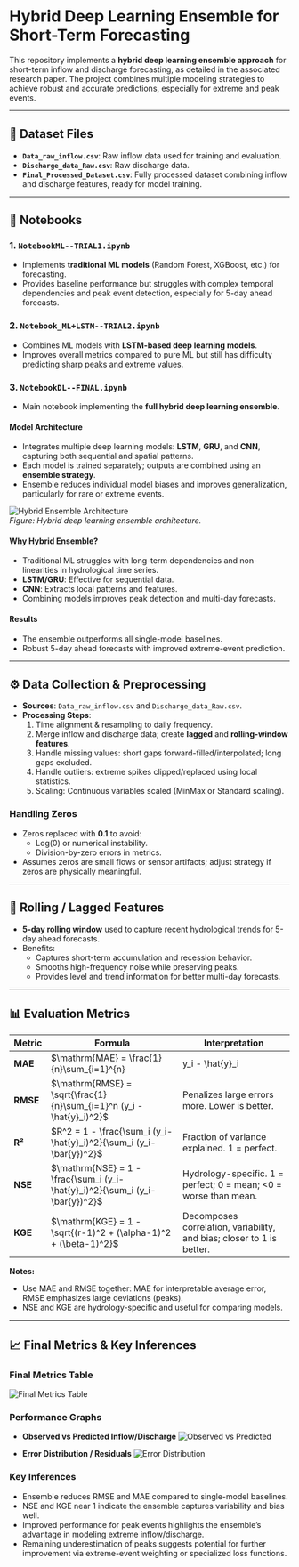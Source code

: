 # Hybrid Deep Learning Ensemble for Short-Term Forecasting

This repository implements a **hybrid deep learning ensemble approach** for short-term inflow and discharge forecasting, as detailed in the associated research paper. The project combines multiple modeling strategies to achieve robust and accurate predictions, especially for extreme and peak events.

---

## 📁 Dataset Files

- **`Data_raw_inflow.csv`**: Raw inflow data used for training and evaluation.  
- **`Discharge_data_Raw.csv`**: Raw discharge data.  
- **`Final_Processed_Dataset.csv`**: Fully processed dataset combining inflow and discharge features, ready for model training.  

---

## 📓 Notebooks

### 1. `NotebookML--TRIAL1.ipynb`  
- Implements **traditional ML models** (Random Forest, XGBoost, etc.) for forecasting.  
- Provides baseline performance but struggles with complex temporal dependencies and peak event detection, especially for 5-day ahead forecasts.

### 2. `Notebook_ML+LSTM--TRIAL2.ipynb`  
- Combines ML models with **LSTM-based deep learning models**.  
- Improves overall metrics compared to pure ML but still has difficulty predicting sharp peaks and extreme values.

### 3. `NotebookDL--FINAL.ipynb`  
- Main notebook implementing the **full hybrid deep learning ensemble**.  

#### Model Architecture
- Integrates multiple deep learning models: **LSTM**, **GRU**, and **CNN**, capturing both sequential and spatial patterns.  
- Each model is trained separately; outputs are combined using an **ensemble strategy**.  
- Ensemble reduces individual model biases and improves generalization, particularly for rare or extreme events.  

![Hybrid Ensemble Architecture](https://i.ibb.co/xqwphQ0n/diagram.png)  
*Figure: Hybrid deep learning ensemble architecture.*

#### Why Hybrid Ensemble?
- Traditional ML struggles with long-term dependencies and non-linearities in hydrological time series.  
- **LSTM/GRU**: Effective for sequential data.  
- **CNN**: Extracts local patterns and features.  
- Combining models improves peak detection and multi-day forecasts.  

#### Results
- The ensemble outperforms all single-model baselines.  
- Robust 5-day ahead forecasts with improved extreme-event prediction.  

---

## ⚙️ Data Collection & Preprocessing

- **Sources**: `Data_raw_inflow.csv` and `Discharge_data_Raw.csv`.  
- **Processing Steps**:
  1. Time alignment & resampling to daily frequency.  
  2. Merge inflow and discharge data; create **lagged** and **rolling-window features**.  
  3. Handle missing values: short gaps forward-filled/interpolated; long gaps excluded.  
  4. Handle outliers: extreme spikes clipped/replaced using local statistics.  
  5. Scaling: Continuous variables scaled (MinMax or Standard scaling).  

### Handling Zeros
- Zeros replaced with **0.1** to avoid:
  - Log(0) or numerical instability.  
  - Division-by-zero errors in metrics.  
- Assumes zeros are small flows or sensor artifacts; adjust strategy if zeros are physically meaningful.  

---

## 🔄 Rolling / Lagged Features

- **5-day rolling window** used to capture recent hydrological trends for 5-day ahead forecasts.  
- Benefits:
  - Captures short-term accumulation and recession behavior.  
  - Smooths high-frequency noise while preserving peaks.  
  - Provides level and trend information for better multi-day forecasts.  

---

## 📊 Evaluation Metrics

| Metric | Formula | Interpretation |
|--------|---------|----------------|
| **MAE** | $\mathrm{MAE} = \frac{1}{n}\sum_{i=1}^{n} |y_i - \hat{y}_i|$ | Average absolute error. Lower is better. |
| **RMSE** | $\mathrm{RMSE} = \sqrt{\frac{1}{n}\sum_{i=1}^n (y_i - \hat{y}_i)^2}$ | Penalizes large errors more. Lower is better. |
| **R²** | $R^2 = 1 - \frac{\sum_i (y_i-\hat{y}_i)^2}{\sum_i (y_i-\bar{y})^2}$ | Fraction of variance explained. 1 = perfect. |
| **NSE** | $\mathrm{NSE} = 1 - \frac{\sum_i (y_i-\hat{y}_i)^2}{\sum_i (y_i-\bar{y})^2}$ | Hydrology-specific. 1 = perfect; 0 = mean; <0 = worse than mean. |
| **KGE** | $\mathrm{KGE} = 1 - \sqrt{(r-1)^2 + (\alpha-1)^2 + (\beta-1)^2}$ | Decomposes correlation, variability, and bias; closer to 1 is better. |

**Notes:**  
- Use MAE and RMSE together: MAE for interpretable average error, RMSE emphasizes large deviations (peaks).  
- NSE and KGE are hydrology-specific and useful for comparing models.

---

## 📈 Final Metrics & Key Inferences

### Final Metrics Table
![Final Metrics Table](https://ibb.co/qMwYv6wz)

### Performance Graphs
- **Observed vs Predicted Inflow/Discharge**
![Observed vs Predicted](https://ibb.co/FqL2zwxw)

- **Error Distribution / Residuals**
![Error Distribution](https://ibb.co/SD2v6LpS)

### Key Inferences
- Ensemble reduces RMSE and MAE compared to single-model baselines.  
- NSE and KGE near 1 indicate the ensemble captures variability and bias well.  
- Improved performance for peak events highlights the ensemble’s advantage in modeling extreme inflow/discharge.  
- Remaining underestimation of peaks suggests potential for further improvement via extreme-event weighting or specialized loss functions.
